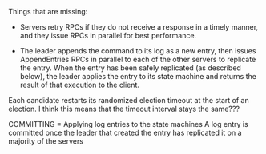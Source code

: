 Things that are missing:
- Servers retry RPCs if they do not receive a response in a timely manner, and they issue RPCs in parallel
for best performance.

- The leader
appends the command to its log as a new entry, then issues AppendEntries RPCs in parallel to each of the other
servers to replicate the entry. When the entry has been
safely replicated (as described below), the leader applies
the entry to its state machine and returns the result of that
execution to the client.




Each candidate restarts its randomized election timeout at the start of an
election. I think this means that the timeout interval stays the same???

COMMITTING = Applying log entries to the state machines
A log entry is committed once the leader that created the entry has replicated it on a majority of the servers
